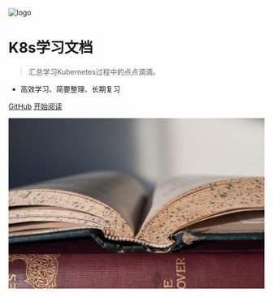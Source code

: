 <!-- _coverpage.md -->

![logo](http://go.liuqh.icu/public/author.png)


# **K8s学习文档**

> 汇总学习Kubernetes过程中的点点滴滴。

- 高效学习、简要整理、长期复习


[GitHub](https://github.com/52lu)
[开始阅读](README.md)

<!-- 背景色 -->
<!-- ![color](#f0f0f0) -->

<!-- 背景图片 -->
![](public/img/bg.jpg)